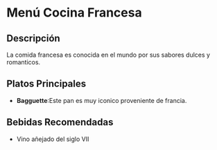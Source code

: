 # Menú Cocina Francesa

## Descripción
La comida francesa es conocida en el mundo por sus sabores dulces y romanticos.

## Platos Principales
- **Bagguette**:Este pan es muy iconico proveniente de francia.

## Bebidas Recomendadas
- Vino añejado del siglo VII
